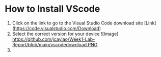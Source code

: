 # **How to Install VScode**
1) Click on the link to go to the Visual Studio Code download site [Link] (https://code.visualstudio.com/Download)
2) Select the correct version for your device ![Image] https://github.com/jcaylao/Week1-Lab-Report/blob/main/vscodedownload.PNG
4) 
